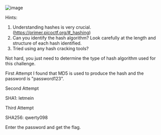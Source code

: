 ![image](https://github.com/user-attachments/assets/f1ddd781-9ff5-4a37-8d9a-6161b48348fe)

Hints:
1. Understanding hashes is very crucial. (https://primer.picoctf.org/#_hashing)
2. Can you identify the hash algorithm? Look carefully at the length and structure of each hash identified.
3. Tried using any hash cracking tools?

Not hard, you just need to determine the type of hash algorithm used for this challenge.

First Attempt
I found that MD5 is used to produce the hash and the password is "password123".

Second Attempt

SHA1: letmein

Third Attempt

SHA256: qwerty098

Enter the password and get the flag.
